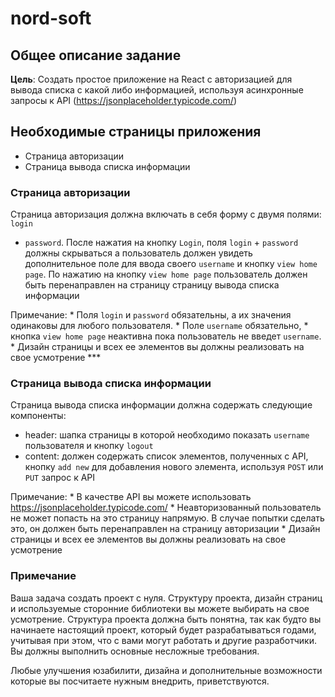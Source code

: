 # nord-soft

Общее описание задание
----------------------

**Цель**: Создать простое приложение на React с авторизацией для вывода
списка с какой либо информацией, используя асинхронные запросы к API
(https://jsonplaceholder.typicode.com/)

Необходимые страницы приложения
-------------------------------

-   Страница авторизации
-   Страница вывода списка информации

### Страница авторизации

Страница авторизация должна включать в себя форму с двумя полями: `login`
+ `password`. После нажатия на кнопку `Login`, поля `login` + `password`
должны скрываться а пользователь должен увидеть дополнительное поле для
ввода своего `username` и кнопку `view home page`. По нажатию на кнопку
`view home page` пользователь должен быть перенаправлен на страницу
страницу вывода списка информации

Примечание: \* Поля `login` и `password` обязательны, а их значения
одинаковы для любого пользователя. \* Поле `username` обязательно, \*
кнопка `view home page` неактивна пока пользователь не введет
`username`. \* Дизайн страницы и всех ее элементов вы должны реализовать
на свое усмотрение \*\*\*

### Страница вывода списка информации

Страница вывода списка информации должна содержать следующие компоненты:

-   header: шапка страницы в которой необходимо показать `username`
    пользователя и кнопку `logout`
-   content: должен содержать список элементов, полученных с API, кнопку
    `add new` для добавления нового элемента, используя `POST` или `PUT`
    запрос к API

Примечание: \* В качестве API вы можете использовать
https://jsonplaceholder.typicode.com/ \* Неавторизованный пользователь
не может попасть на это страницу напрямую. В случае попытки сделать это,
он должен быть перенаправлен на страницу авторизации \* Дизайн страницы
и всех ее элементов вы должны реализовать на свое усмотрение

### Примечание

Ваша задача создать проект с нуля. Структуру проекта, дизайн страниц и
используемые сторонние библиотеки вы можете выбирать на свое усмотрение.
Структура проекта должна быть понятна, так как будто вы начинаете
настоящий проект, который будет разрабатываться годами, учитывая при
этом, что с вами могут работать и другие разработчики. Вы должны
выполнить основные несложные требования.

Любые улучшения юзабилити, дизайна и дополнительные возможности которые
вы посчитаете нужным внедрить, приветствуются.